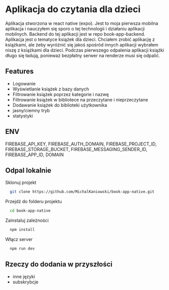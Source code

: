 # Aplikacja do czytania dla dzieci

Aplikacja stworzona w react native (expo). Jest to moja pierwsza mobilna aplikacja i nauczyłem się sporo o tej technologii i działaniu aplikacji mobilnych. Backend do tej aplikacji jest w repo book-app-backend. Aplikacja jest o tematyce książek dla dzieci. Chciałem zrobić aplikację z książkami, ale żeby wyróżnić się jakoś spośród innych aplikacji wybrałem niszę z książkami dla dzieci. Podczas pierwszego odpalenia aplikacji książki długo się ładują, ponieważ bezpłatny serwer na renderze musi się odpalić.

## Features

- Logowanie
- Wyświetlanie książek z bazy danych
- Filtrowanie książek poprzez kategorie i nazwę
- Filtrowanie książek w bibliotece na przeczytane i nieprzeczytane
- Dodawanie książek do biblioteki użytkownika
- jasny/ciemny tryb
- statystyki

## ENV

FIREBASE_API_KEY,
FIREBASE_AUTH_DOMAIN,
FIREBASE_PROJECT_ID,
FIREBASE_STORAGE_BUCKET,
FIREBASE_MESSAGING_SENDER_ID,
FIREBASE_APP_ID,
DOMAIN

## Odpal lokalnie

Sklonuj projekt

```bash
  git clone https://github.com/MichalKaniowski/book-app-native.git
```

Przejdź do folderu projektu

```bash
  cd book-app-native
```

Zainstaluj zależności

```bash
  npm install
```

Włącz server

```bash
  npm run dev
```

## Rzeczy do dodania w przyszłości

- inne języki
- subskrybcje
